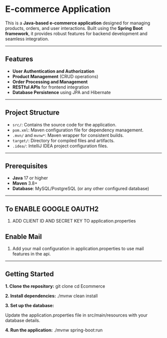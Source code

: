 # E-commerce Application

This is a **Java-based e-commerce application** designed for managing products, orders, and user interactions. Built using the **Spring Boot framework**, it provides robust features for backend development and seamless integration.

---

## Features
- **User Authentication and Authorization**
- **Product Management** (CRUD operations)
- **Order Processing and Management**
- **RESTful APIs** for frontend integration
- **Database Persistence** using JPA and Hibernate

---

## Project Structure
- `src/`: Contains the source code for the application.
- `pom.xml`: Maven configuration file for dependency management.
- `.mvn/` and `mvnw*`: Maven wrapper for consistent builds.
- `target/`: Directory for compiled files and artifacts.
- `.idea/`: IntelliJ IDEA project configuration files.

---

## Prerequisites
- **Java** 17 or higher
- **Maven** 3.8+
- **Database**: MySQL/PostgreSQL (or any other configured database)

---

## To ENABLE GOOGLE OAUTH2
1. ADD CLIENT ID AND SECRET KEY TO application.properties 

##  Enable Mail 
1. Add your mail configuration in application.properties to use mail features in the api.
---

## Getting Started
**1. Clone the repository:**
git clone <repository-url>
cd Ecommerce

**2. Install dependencies:**
./mvnw clean install

**3. Set up the database:**

Update the application.properties file in src/main/resources with your database details.

**4. Run the application:**
./mvnw spring-boot:run


